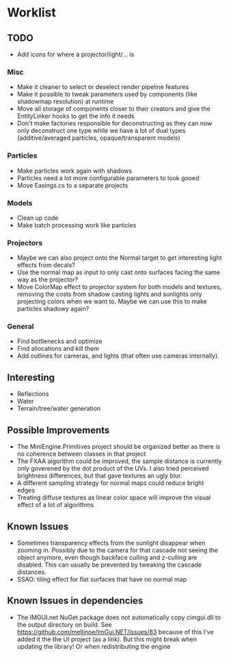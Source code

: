 # Worklist
## TODO
- Add icons for where a projector/light/... is

### Misc
- Make it cleaner to select or deselect render pipeline features
- Make it possible to tweak parameters used by components (like shadowmap resolution) at runtime
- Move all storage of components closer to their creators and give the EntityLinker hooks to get the info it needs
- Don't make factories responsible for deconstructing as they can now only deconstruct one type while we have a lot of dual types (additive/averaged particles, opaque/transparent models)

### Particles
- Make particles work again with shadows
- Particles need a lot more configurable parameters to look gooed
- Move Easings.cs to a separate projects

### Models
- Clean up code
- Make batch processing work like particles

### Projectors
- Maybe we can also project onto the Normal target to get interesting light effects from decals?
- Use the normal map as input to only cast onto surfaces facing the same way as the projector?
- Move ColorMap effect to projector system for both models and textures, removing the costs from shadow casting lights and sunlights
  only projecting colors when we want to. Maybe we can use this to make particles shadowy again?

### General
- Find bottlenecks and optimize
- Find allocations and kill them
- Add outlines for cameras, and lights (that often use cameras internally).

## Interesting
- Reflections
- Water
- Terrain/tree/water generation

## Possible Improvements

- The MiniEngine.Primitives project should be organized better as there is no coherence between classes in that project
- The FXAA algorithm could be improved, the sample distance is currently only goverened by the dot product of the UVs. I also tried perceived brightness differences, but that gave textures an ugly blur.
- A different sampling strategy for normal maps could reduce bright edges
- Treating diffuse textures as linear color space will improve the visual effect of a lot of algorithms

## Known Issues
- Sometimes transparency effects from the sunlight disappear when zooming in. Possibly due to the camera for that cascade not seeing the object anymore, even though backface culling and z-culling are disabled. This can usually be prevented by tweaking the cascade distances.
- SSAO: tiling effect for flat surfaces that have no normal map

## Known Issues in dependencies
- The IMGUI.net NuGet package does not automatically copy cimgui.dll to the output directory on build. See https://github.com/mellinoe/ImGui.NET/issues/83 because of this I've added it the the UI project (as a link). But this might break when updating the library! Or when redistributing the engine

